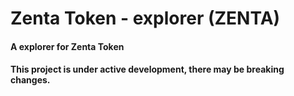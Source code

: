 # Zenta Token - explorer (ZENTA)

#### A explorer for Zenta Token

#### This project is under active development, there may be breaking changes.
